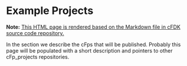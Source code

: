 # Example Projects

**Note:** [This HTML page is rendered based on the Markdown file in cFDK source code repository.](../../cFDK/DOC/Example_projects.md)

In the section we describe the cFps that will be published.
Probably this page will be populated with a short description and pointers to other cFp_projects repositories.
